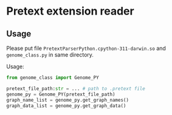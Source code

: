 # Pretext extension reader


## Usage

Please put file `PretextParserPython.cpython-311-darwin.so` and `genome_class.py` in same directory.

Usage:
```python
from genome_class import Genome_PY

pretext_file_path:str = ... # path to .pretext file
genome_py = Genome_PY(pretext_file_path)
graph_name_list = genome_py.get_graph_names()
graph_data_list = genome_py.get_graph_data()


```